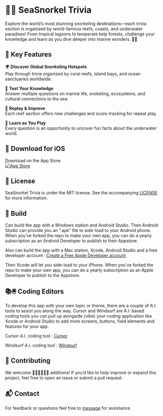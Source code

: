 # 🐠🌊 SeaSnorkel Trivia

Explore the world’s most stunning snorkeling destinations—each trivia section is organized by world-famous reefs, coasts, and underwater paradises! From tropical lagoons to temperate kelp forests, challenge your knowledge and learn as you dive deeper into marine wonders. 🐢🌴

## 🚀 Key Features

🌍 **Discover Global Snorkeling Hotspots**  
Play through trivia organized by coral reefs, island bays, and ocean sanctuaries worldwide.  

🧠 **Test Your Knowledge**  
Answer multiple questions on marine life, snokeling, ecosystems, and cultural connections to the sea.  

🔄 **Replay & Improve**  
Each reef section offers new challenges and score-tracking for repeat play.  

🌟 **Learn as You Play**  
Every question is an opportunity to uncover fun facts about the underwater world.  

## 📱 Download for iOS

Download on the App Store  
[![App Store](https://developer.apple.com/assets/elements/badges/download-on-the-app-store.svg)](https://apps.apple.com/us/app/seasnorkel-trivia/id6747751140)

## 📝 License

SeaSnorkel Trivia is under the MIT license. See the accompanying [LICENSE](LICENSE) for more information.  

##  🔧 Build

Can build the app with a Windows station and Android Studio. 
Then Android Studio can provide you an “.apk” file to side-load to your Android phone.
When you’ve forked the repo to make your own app, you can do a yearly subscription as an Android Developer to publish to their Appstore. 

Also can build the app with a Mac station, Xcode, Android Studio and a free developer account : [Create a Free Apple Developer account](https://www.appypie.com/blog/how-to-create-a-free-apple-developer-account)

Then Xcode will let you side-load to your iPhone. When you’ve forked the repo to make your own app, you can do a yearly subscription as an Apple Developer to publish to the Appstore. 

## 📚🖲️ Coding Editors 
To develop this app with your own topic or theme, there are a couple of A.I. tools to assist you along the way.  Cursor and Windsurf are A.I. based coding tools you can pull up alongside (vibe) your coding application like Xcode or Android Studio to add more screens, buttons, field elements and features for your app. 

Cursor A.I. coding tool : 
[Cursor](https://www.cursor.com)

Windsurf A.I. coding tool : 
[Windsurf](https://windsurf.com)

## 🤝 Contributing

We welcome 👩🏾‍💻👨🏾‍💻 additions! If you’d like to help improve or expand this project, feel free to open an issue or submit a pull request.

## 📬 Contact

For feedback or questions feel free to [message](mailto:leapdeck1@gmail.com) for assistance.
